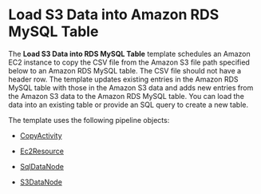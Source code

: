 # Load S3 Data into Amazon RDS MySQL Table<a name="dp-template-copys3tords"></a>

The **Load S3 Data into RDS MySQL Table** template schedules an Amazon EC2 instance to copy the CSV file from the Amazon S3 file path specified below to an Amazon RDS MySQL table\. The CSV file should not have a header row\. The template updates existing entries in the Amazon RDS MySQL table with those in the Amazon S3 data and adds new entries from the Amazon S3 data to the Amazon RDS MySQL table\. You can load the data into an existing table or provide an SQL query to create a new table\.

The template uses the following pipeline objects:

+ [CopyActivity](dp-object-copyactivity.md)

+ [Ec2Resource](dp-object-ec2resource.md)

+ [SqlDataNode](dp-object-sqldatanode.md)

+ [S3DataNode](dp-object-s3datanode.md)